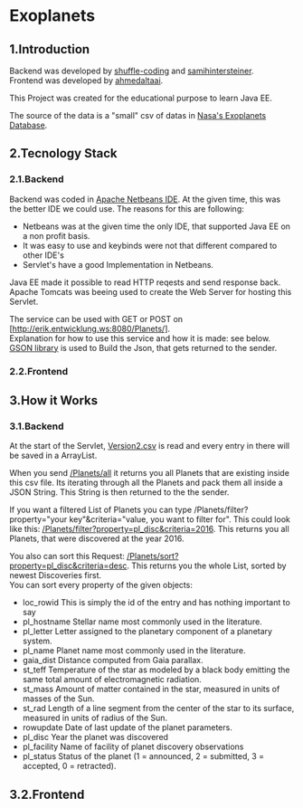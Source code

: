 # Exoplanets   

## 1.Introduction  

Backend was developed by [shuffle-coding](https://github.com/shuffle-coding) and [samihintersteiner](https://github.com/samihintersteiner).  
Frontend was developed by [ahmedaltaai](https://github.com/ahmedaltaai).  

This Project was created for the educational purpose to learn Java EE.  

The source of the data is a "small" csv of datas in [Nasa's Exoplanets Database](http://exoplanets.org/table).  

## 2.Tecnology Stack

### 2.1.Backend  

Backend was coded in [Apache Netbeans IDE](https://netbeans.apache.org/).
At the given time, this was the better IDE we could use. The reasons for this are following:

- Netbeans was at the given time the only IDE, that supported Java EE on a non profit basis.
- It was easy to use and keybinds were not that different compared to other IDE's
- Servlet's have a good Implementation in Netbeans.

Java EE made it possible to read HTTP reqests and send response back.  
Apache Tomcats was beeing used to create the Web Server for hosting this Servlet.  

The service can be used with GET or POST on [http://erik.entwicklung.ws:8080/Planets/].  
Explanation for how to use this service and how it is made: see below.  
[GSON library](https://github.com/google/gson) is used to Build the Json, that gets returned to the sender.  

### 2.2.Frontend


## 3.How it Works

### 3.1.Backend

At the start of the Servlet, [Version2.csv](https://github.com/shuffle-coding/Exoplanets/blob/master/src/main/resources/files/Version2.csv) is read and every entry in there will be saved in a ArrayList.  

When you send [/Planets/all](http://erik.entwicklung.ws:8080/Planets/all) it returns you all Planets that are existing inside this csv file. Its iterating through all the Planets and pack them all inside a JSON String. This String is then returned to the the sender.  

If you want a filtered List of Planets you can type /Planets/filter?property="your key"&criteria="value, you want to filter for". This could look like this: [/Planets/filter?property=pl_disc&criteria=2016](http://erik.entwicklung.ws:8080//Planets/filter?property=pl_disc&criteria=2016). This returns you all Planets, that were discovered at the year 2016.  

You also can sort this Request: [/Planets/sort?property=pl_disc&criteria=desc](http://erik.entwicklung.ws:8080//Planets/sort?property=pl_disc&criteria=desc). This returns you the whole List, sorted by newest Discoveries first.  
You can sort every property of the given objects:  

- loc_rowid       This is simply the id of the entry and has nothing important to say
- pl_hostname     Stellar name most commonly used in the literature.
- pl_letter       Letter assigned to the planetary component of a planetary system.
- pl_name         Planet name most commonly used in the literature.
- gaia_dist       Distance computed from Gaia parallax.
- st_teff         Temperature of the star as modeled by a black body emitting the same total amount of electromagnetic radiation.
- st_mass         Amount of matter contained in the star, measured in units of masses of the Sun.
- st_rad          Length of a line segment from the center of the star to its surface, measured in units of radius of the Sun.
- rowupdate       Date of last update of the planet parameters.
- pl_disc         Year the planet was discovered
- pl_facility     Name of facility of planet discovery observations
- pl_status       Status of the planet (1 = announced, 2 = submitted, 3 = accepted, 0 = retracted).

## 3.2.Frontend
